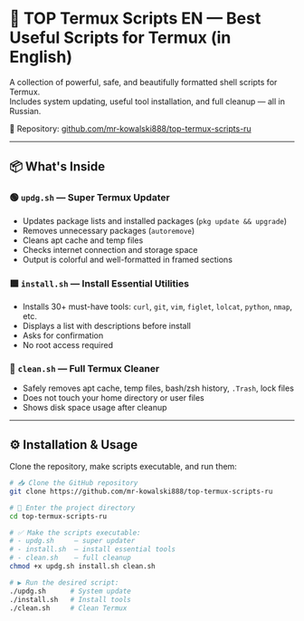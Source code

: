 # 🚀 TOP Termux Scripts EN — Best Useful Scripts for Termux (in English)

A collection of powerful, safe, and beautifully formatted shell scripts for Termux.  
Includes system updating, useful tool installation, and full cleanup — all in Russian.

📁 Repository: [github.com/mr-kowalski888/top-termux-scripts-ru](https://github.com/mr-kowalski888/top-termux-scripts-ru)

---

## 📦 What's Inside

### 🟢 `updg.sh` — Super Termux Updater
- Updates package lists and installed packages (`pkg update && upgrade`)
- Removes unnecessary packages (`autoremove`)
- Cleans apt cache and temp files
- Checks internet connection and storage space
- Output is colorful and well-formatted in framed sections

### 🟩 `install.sh` — Install Essential Utilities
- Installs 30+ must-have tools: `curl`, `git`, `vim`, `figlet`, `lolcat`, `python`, `nmap`, etc.
- Displays a list with descriptions before install
- Asks for confirmation
- No root access required

### 🧹 `clean.sh` — Full Termux Cleaner
- Safely removes apt cache, temp files, bash/zsh history, `.Trash`, lock files
- Does not touch your home directory or user files
- Shows disk space usage after cleanup

---

## ⚙️ Installation & Usage

Clone the repository, make scripts executable, and run them:

```bash
# 📥 Clone the GitHub repository
git clone https://github.com/mr-kowalski888/top-termux-scripts-ru

# 📂 Enter the project directory
cd top-termux-scripts-ru

# ✅ Make the scripts executable:
# - updg.sh     — super updater
# - install.sh  — install essential tools
# - clean.sh    — full cleanup
chmod +x updg.sh install.sh clean.sh

# ▶️ Run the desired script:
./updg.sh      # System update
./install.sh   # Install tools
./clean.sh     # Clean Termux
